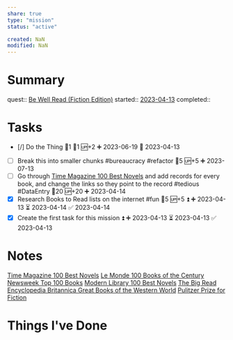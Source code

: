 ```yaml
---
share: true
type: "mission"
status: "active"

created: NaN 
modified: NaN
---
```

 
# Summary
quest:: [Be Well Read (Fiction Edition)](./Be%20Well%20Read%20(Fiction%20Edition).md)
started:: [2023-04-13](../../00%20-%20Life%20Management%20System/09%20-%20Daily%20Notes/2023-04-13.md)
completed::
# Tasks
- [/] Do the Thing 🍅1 🥄1 🆙+2 ➕ 2023-06-19 🛫 2023-04-13
- [ ] Break this into smaller chunks #bureaucracy #refactor 🥄5 🆙+5 ➕ 2023-07-13 
- [ ] Go through [Time Magazine 100 Best Novels](./Time%20Magazine%20100%20Best%20Novels.md) and add records for every book, and change the links so they point to the record #tedious #DataEntry 🥄20 🆙+20 ➕ 2023-04-14
- [x] Research Books to Read lists on the internet #fun 🥄5 🆙+5 ⏫ ➕ 2023-04-13 ⏳ 2023-04-14 ✅ 2023-04-14
- [x] Create the first task for this mission ⏫ ➕ 2023-04-13 ⏳ 2023-04-13 ✅ 2023-04-13

# Notes
[Time Magazine 100 Best Novels](./Time%20Magazine%20100%20Best%20Novels.md)
[Le Monde 100 Books of the Century](./Le%20Monde%20100%20Books%20of%20the%20Century.md)
[Newsweek Top 100 Books](./Newsweek%20Top%20100%20Books.md)
[Modern Library 100 Best Novels](./Modern%20Library%20100%20Best%20Novels.md)
[The Big Read](./The%20Big%20Read.md)
[Encyclopedia Britannica Great Books of the Western World](./Encyclopedia%20Britannica%20Great%20Books%20of%20the%20Western%20World.md)
[Pulitzer Prize for Fiction](./Pulitzer%20Prize%20for%20Fiction.md)

# Things I've Done